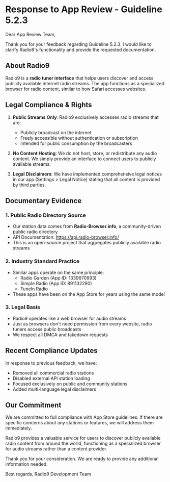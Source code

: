 # Response to App Review - Guideline 5.2.3

Dear App Review Team,

Thank you for your feedback regarding Guideline 5.2.3. I would like to clarify Radio9's functionality and provide the requested documentation.

## About Radio9

Radio9 is a **radio tuner interface** that helps users discover and access publicly available internet radio streams. The app functions as a specialized browser for radio content, similar to how Safari accesses websites.

## Legal Compliance & Rights

1. **Public Streams Only**: Radio9 exclusively accesses radio streams that are:
   - Publicly broadcast on the internet
   - Freely accessible without authentication or subscription
   - Intended for public consumption by the broadcasters

2. **No Content Hosting**: We do not host, store, or redistribute any audio content. We simply provide an interface to connect users to publicly available streams.

3. **Legal Disclaimers**: We have implemented comprehensive legal notices in our app (Settings > Legal Notice) stating that all content is provided by third parties.

## Documentary Evidence

### 1. Public Radio Directory Source
- Our station data comes from **Radio-Browser.info**, a community-driven public radio directory
- API Documentation: https://api.radio-browser.info/
- This is an open-source project that aggregates publicly available radio streams

### 2. Industry Standard Practice
- Similar apps operate on the same principle:
  - Radio Garden (App ID: 1339670993)
  - Simple Radio (App ID: 891132290)
  - TuneIn Radio
- These apps have been on the App Store for years using the same model

### 3. Legal Basis
- Radio9 operates like a web browser for audio streams
- Just as browsers don't need permission from every website, radio tuners access public broadcasts
- We respect all DMCA and takedown requests

## Recent Compliance Updates

In response to previous feedback, we have:
- Removed all commercial radio stations
- Disabled external API station loading
- Focused exclusively on public and community stations
- Added multi-language legal disclaimers

## Our Commitment

We are committed to full compliance with App Store guidelines. If there are specific concerns about any stations or features, we will address them immediately.

Radio9 provides a valuable service for users to discover publicly available radio content from around the world, functioning as a specialized browser for audio streams rather than a content provider.

Thank you for your consideration. We are ready to provide any additional information needed.

Best regards,
Radio9 Development Team
